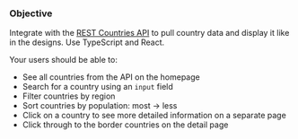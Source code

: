 ### Objective

Integrate with the [REST Countries API](https://restcountries.com/#api-endpoints-v2) to pull country data and display it like in the designs. Use TypeScript and React.

Your users should be able to:

- See all countries from the API on the homepage
- Search for a country using an `input` field
- Filter countries by region
- Sort countries by population: most -> less
- Click on a country to see more detailed information on a separate page
- Click through to the border countries on the detail page


